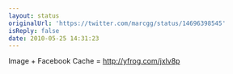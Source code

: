 ```yaml
---
layout: status
originalUrl: 'https://twitter.com/marcgg/status/14696398545'
isReply: false
date: 2010-05-25 14:31:23
---
```


Image + Facebook Cache =  http://yfrog.com/jxlv8p
